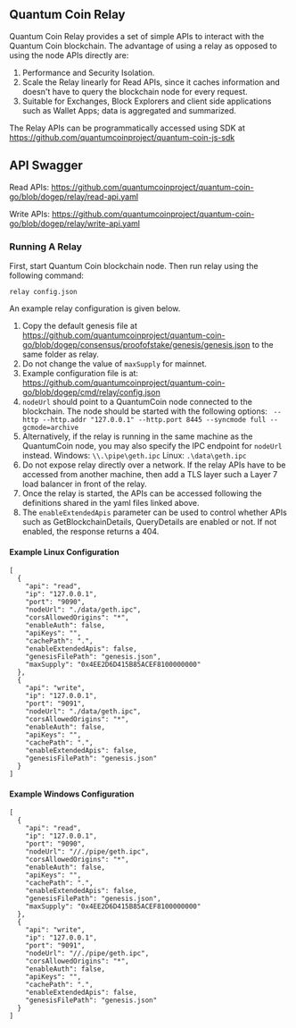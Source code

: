 ## Quantum Coin Relay

Quantum Coin Relay provides a set of simple APIs to interact with the Quantum Coin blockchain. The advantage of using a relay as opposed to using the node APIs directly are:

1) Performance and Security Isolation. 
2) Scale the Relay linearly for Read APIs, since it caches information and doesn't have to query the blockchain node for every request.
3) Suitable for Exchanges, Block Explorers and client side applications such as Wallet Apps; data is aggregated and summarized.

The Relay APIs can be programmatically accessed using SDK at https://github.com/quantumcoinproject/quantum-coin-js-sdk

## API Swagger

Read APIs:
https://github.com/quantumcoinproject/quantum-coin-go/blob/dogep/relay/read-api.yaml

Write APIs:
https://github.com/quantumcoinproject/quantum-coin-go/blob/dogep/relay/write-api.yaml

### Running A Relay

First, start Quantum Coin blockchain node. Then run relay using the following command:

```relay config.json```

An example relay configuration is given below. 

1) Copy the default genesis file at https://github.com/quantumcoinproject/quantum-coin-go/blob/dogep/consensus/proofofstake/genesis/genesis.json to the same folder as relay.
2) Do not change the value of `maxSupply` for mainnet.
3) Example configuration file is at: https://github.com/quantumcoinproject/quantum-coin-go/blob/dogep/cmd/relay/config.json
4) `nodeUrl` should point to a QuantumCoin node connected to the blockchain. The node should be started with the following options: ``` --http --http.addr "127.0.0.1" --http.port 8445 --syncmode full --gcmode=archive```
5) Alternatively, if the relay is running in the same machine as the QuantumCoin node, you may also specify the IPC endpoint for `nodeUrl` instead. Windows: ```\\.\pipe\geth.ipc``` Linux: ```.\data\geth.ipc```
5) Do not expose relay directly over a network. If the relay APIs have to be accessed from another machine, then add a TLS layer such a Layer 7 load balancer in front of the relay.  
6) Once the relay is started, the APIs can be accessed following the definitions shared in the yaml files linked above.
7) The `enableExtendedApis` parameter can be used to control whether APIs such as GetBlockchainDetails, QueryDetails are enabled or not. If not enabled, the response returns a 404.

#### Example Linux Configuration
```
[
  {
    "api": "read",
    "ip": "127.0.0.1",
    "port": "9090",
    "nodeUrl": "./data/geth.ipc",
    "corsAllowedOrigins": "*",
    "enableAuth": false,
    "apiKeys": "",
    "cachePath": ".",
    "enableExtendedApis": false,
    "genesisFilePath": "genesis.json",
    "maxSupply": "0x4EE2D6D415B85ACEF8100000000"
  },
  {
    "api": "write",
    "ip": "127.0.0.1",
    "port": "9091",
    "nodeUrl": "./data/geth.ipc",
    "corsAllowedOrigins": "*",
    "enableAuth": false,
    "apiKeys": "",
    "cachePath": ".",
    "enableExtendedApis": false,
    "genesisFilePath": "genesis.json"
  }
]
```

#### Example Windows Configuration

```
[
  {
    "api": "read",
    "ip": "127.0.0.1",
    "port": "9090",
    "nodeUrl": "//./pipe/geth.ipc",
    "corsAllowedOrigins": "*",
    "enableAuth": false,
    "apiKeys": "",
    "cachePath": ".",
    "enableExtendedApis": false,
    "genesisFilePath": "genesis.json",
    "maxSupply": "0x4EE2D6D415B85ACEF8100000000"
  },
  {
    "api": "write",
    "ip": "127.0.0.1",
    "port": "9091",
    "nodeUrl": "//./pipe/geth.ipc",
    "corsAllowedOrigins": "*",
    "enableAuth": false,
    "apiKeys": "",
    "cachePath": ".",
    "enableExtendedApis": false,
    "genesisFilePath": "genesis.json"
  }
]
```